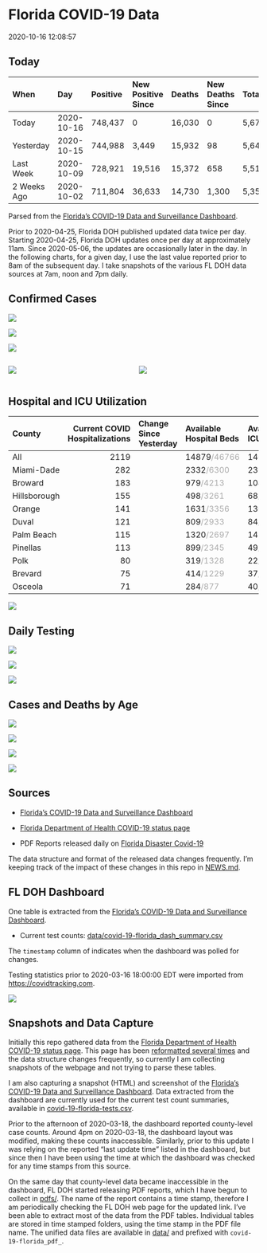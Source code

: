 Florida COVID-19 Data
================
2020-10-16 12:08:57

## Today

| When        | Day        | Positive | New Positive Since | Deaths | New Deaths Since | Total     |
| :---------- | :--------- | :------- | :----------------- | :----- | :--------------- | :-------- |
| Today       | 2020-10-16 | 748,437  | 0                  | 16,030 | 0                | 5,673,685 |
| Yesterday   | 2020-10-15 | 744,988  | 3,449              | 15,932 | 98               | 5,643,521 |
| Last Week   | 2020-10-09 | 728,921  | 19,516             | 15,372 | 658              | 5,518,162 |
| 2 Weeks Ago | 2020-10-02 | 711,804  | 36,633             | 14,730 | 1,300            | 5,351,521 |

Parsed from the [Florida’s COVID-19 Data and Surveillance
Dashboard](https://fdoh.maps.arcgis.com/apps/opsdashboard/index.html#/8d0de33f260d444c852a615dc7837c86).

Prior to 2020-04-25, Florida DOH published updated data twice per day.
Starting 2020-04-25, Florida DOH updates once per day at approximately
11am. Since 2020-05-06, the updates are occasionally later in the day.
In the following charts, for a given day, I use the last value reported
prior to 8am of the subsequent day. I take snapshots of the various FL
DOH data sources at 7am, noon and 7pm daily.

## Confirmed Cases

![](plots/covid-19-florida-daily-test-changes.png)

![](plots/covid-19-florida-deaths-by-day.png)

![](plots/covid-19-florida-county-top-6.png)

<div class="columns">

<div class="column is-full-mobile">

![](plots/covid-19-florida-testing.png)

</div>

<div class="column is-full-mobile">

![](plots/covid-19-florida-total-positive.png)

</div>

</div>

## Hospital and ICU Utilization

| County       | Current COVID Hospitalizations | Change Since Yesterday | Available Hospital Beds                      | Available ICU Beds                         |
| :----------- | -----------------------------: | :--------------------- | :------------------------------------------- | :----------------------------------------- |
| All          |                           2119 |                        | 14879<span style="color: #aaa">/46766</span> | 1404<span style="color: #aaa">/4625</span> |
| Miami-Dade   |                            282 |                        | 2332<span style="color: #aaa">/6300</span>   | 236<span style="color: #aaa">/710</span>   |
| Broward      |                            183 |                        | 979<span style="color: #aaa">/4213</span>    | 104<span style="color: #aaa">/340</span>   |
| Hillsborough |                            155 |                        | 498<span style="color: #aaa">/3261</span>    | 68<span style="color: #aaa">/311</span>    |
| Orange       |                            141 |                        | 1631<span style="color: #aaa">/3356</span>   | 130<span style="color: #aaa">/274</span>   |
| Duval        |                            121 |                        | 809<span style="color: #aaa">/2933</span>    | 84<span style="color: #aaa">/353</span>    |
| Palm Beach   |                            115 |                        | 1320<span style="color: #aaa">/2697</span>   | 145<span style="color: #aaa">/258</span>   |
| Pinellas     |                            113 |                        | 899<span style="color: #aaa">/2345</span>    | 49<span style="color: #aaa">/250</span>    |
| Polk         |                             80 |                        | 319<span style="color: #aaa">/1328</span>    | 22<span style="color: #aaa">/136</span>    |
| Brevard      |                             75 |                        | 414<span style="color: #aaa">/1229</span>    | 37<span style="color: #aaa">/130</span>    |
| Osceola      |                             71 |                        | 284<span style="color: #aaa">/877</span>     | 40<span style="color: #aaa">/82</span>     |

![](plots/covid-19-florida-icu-usage.png)

## Daily Testing

![](plots/covid-19-florida-tests-per-case.png)

<!-- ![](plots/covid-19-florida-change-new-cases.png) -->

![](plots/covid-19-florida-tests-percent-positive.png)

![](plots/covid-19-florida-test-and-case-growth.png)

## Cases and Deaths by Age

![](plots/covid-19-florida-weekly-events-by-age.png)

![](plots/covid-19-florida-age.png)

![](plots/covid-19-florida-age-deaths.png)

![](plots/covid-19-florida-age-sex.png)

## Sources

  - [Florida’s COVID-19 Data and Surveillance
    Dashboard](https://fdoh.maps.arcgis.com/apps/opsdashboard/index.html#/8d0de33f260d444c852a615dc7837c86)

  - [Florida Department of Health COVID-19 status
    page](http://www.floridahealth.gov/diseases-and-conditions/COVID-19/)

  - PDF Reports released daily on [Florida Disaster
    Covid-19](http://www.floridahealth.gov/diseases-and-conditions/COVID-19/)

The data structure and format of the released data changes frequently.
I’m keeping track of the impact of these changes in this repo in
[NEWS.md](NEWS.md).

## FL DOH Dashboard

One table is extracted from the [Florida’s COVID-19 Data and
Surveillance
Dashboard](https://fdoh.maps.arcgis.com/apps/opsdashboard/index.html#/8d0de33f260d444c852a615dc7837c86).

  - Current test counts:
    [data/covid-19-florida\_dash\_summary.csv](data/covid-19-florida_dash_summary.csv)

The `timestamp` column of indicates when the dashboard was polled for
changes.

Testing statistics prior to 2020-03-16 18:00:00 EDT were imported from
<https://covidtracking.com>.

![](screenshots/fodh_maps_arcgis_com__apps__opsdashboard.png)

## Snapshots and Data Capture

Initially this repo gathered data from the [Florida Department of Health
COVID-19 status
page](http://www.floridahealth.gov/diseases-and-conditions/COVID-19/).
This page has been [reformatted several
times](screenshots/floridahealth_gov__diseases-and-conditions__COVID-19.png)
and the data structure changes frequently, so currently I am collecting
snapshots of the webpage and not trying to parse these tables.

I am also capturing a snapshot (HTML) and screenshot of the [Florida’s
COVID-19 Data and Surveillance
Dashboard](https://fdoh.maps.arcgis.com/apps/opsdashboard/index.html#/8d0de33f260d444c852a615dc7837c86).
Data extracted from the dashboard are currently used for the current
test count summaries, available in
[covid-19-florida-tests.csv](covid-19-florida-tests.csv).

Prior to the afternoon of 2020-03-18, the dashboard reported
county-level case counts. Around 4pm on 2020-03-18, the dashboard layout
was modified, making these counts inaccessible. Similarly, prior to this
update I was relying on the reported “last update time” listed in the
dashboard, but since then I have been using the time at which the
dashboard was checked for any time stamps from this source.

On the same day that county-level data became inaccessible in the
dashboard, FL DOH started releasing PDF reports, which I have begun to
collect in [pdfs/](pdfs/). The name of the report contains a time stamp,
therefore I am periodically checking the FL DOH web page for the updated
link. I’ve been able to extract most of the data from the PDF tables.
Individual tables are stored in time stamped folders, using the time
stamp in the PDF file name. The unified data files are available in
[data/](data/) and prefixed with `covid-19-florida_pdf_`.
